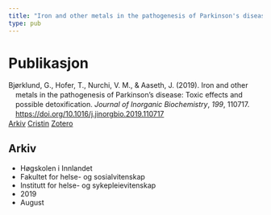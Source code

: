 ```yaml
---
title: "Iron and other metals in the pathogenesis of Parkinson's disease: Toxic effects and possible detoxification"
type: pub
---
```

<h1>Publikasjon</h1>
<article id="csl-bib-container-Y9KJ2J4J" class="csl-bib-container">
  <div class="csl-bib-body" style="line-height: 1.35; padding-left: 1em; text-indent:-1em;">
  <div class="csl-entry">Bj&#xF8;rklund, G., Hofer, T., Nurchi, V. M., &amp; Aaseth, J. (2019). Iron and other metals in the pathogenesis of Parkinson&#x2019;s disease: Toxic effects and possible detoxification. <i>Journal of Inorganic Biochemistry</i>, <i>199</i>, 110717. <a href="https://doi.org/10.1016/j.jinorgbio.2019.110717">https://doi.org/10.1016/j.jinorgbio.2019.110717</a></div>
</div>
  <div class="csl-bib-buttons">
    <a href="#taxonomy-article-Y9KJ2J4J" class="csl-bib-button">Arkiv</a>
    <a href="https://app.cristin.no/results/show.jsf?id=1715238" alt="Cristin URL" class="csl-bib-button">Cristin</a>
    <a href="http://zotero.org/groups/5022929/items/Y9KJ2J4J" alt="Zotero URL" class="csl-bib-button">Zotero</a>
  </div>
  <div id="csl-bib-meta-container-Y9KJ2J4J"></div>
</article>
<div id="csl-bib-meta-Y9KJ2J4J" class="csl-bib-meta">
  <article id="taxonomy-article-Y9KJ2J4J" class="taxonomy-article">
    <h1>Arkiv</h1>
    <ul>
      <li>Høgskolen i Innlandet</li>
      <li>Fakultet for helse- og sosialvitenskap</li>
      <li>Institutt for helse- og sykepleievitenskap</li>
      <li>2019</li>
      <li>August</li>
    </ul>
  </article>
</div>

